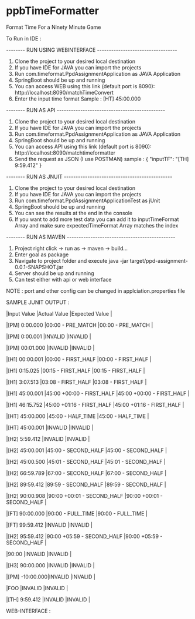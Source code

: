 # ppbTimeFormatter
Format Time For a Ninety Minute Game

To Run in IDE :

-------- RUN USING WEBINTERFACE ----------------------------------
1) Clone the project to your desired local destination
2) If you have IDE for JAVA you can import the projects
3) Run com.timeformat.PpdAssignmentApplication as JAVA Application
4) SpringBoot should be up and running 
5) You can access WEB using this link (default port is 8090):
   http://localhost:8090/matchTimeConvert
6) Enter the input time format
   Sample : [HT] 45:00.000

-------- RUN AS API ---------------------------------------------- 
1) Clone the project to your desired local destination
2) If you have IDE for JAVA you can import the projects
3) Run com.timeformat.PpdAssignmentApplication as JAVA Application
4) SpringBoot should be up and running 
5) You can access API using this link (default port is 8090):
   http://localhost:8090/matchtimeformatter
6) Send the request as JSON (I use POSTMAN)
   sample :
   {
    "inputTF": "[TH] 9:59.412"
   }
   
-------- RUN AS JNUIT ---------------------------------------------- 
1) Clone the project to your desired local destination
2) If you have IDE for JAVA you can import the projects
3) Run com.timeformat.PpdAssignmentApplicationTest as jUnit
4) SpringBoot should be up and running 
5) You can see the results at the end in the console
6) If you want to add more test data you can add it to inputTimeFormat Array and make sure expectedTimeFormat Array matches the index

-------- RUN AS MAVEN ---------------------------------------------- 
1) Project right click -> run as -> maven -> build...
2) Enter goal as package
3) Navigate to project folder and execute java -jar target/ppd-assignment-0.0.1-SNAPSHOT.jar
4) Server should be up and running 
5) Can test either with api or web interface


NOTE :
port and other config can be changed in applciation.properties file

SAMPLE JUNIT OUTPUT :

|Input Value    |Actual Value               |Expected Value             |

|[PM] 0:00.000  |00:00 - PRE_MATCH          |00:00 - PRE_MATCH          |

|[PM] 0:00.001  |INVALID                    |INVALID                    |

|[PM] 00:01.000 |INVALID                    |INVALID                    |

|[H1] 00:00.001 |00:00 - FIRST_HALF         |00:00 - FIRST_HALF         |

|[H1] 0:15.025  |00:15 - FIRST_HALF         |00:15 - FIRST_HALF         |

|[H1] 3:07.513  |03:08 - FIRST_HALF         |03:08 - FIRST_HALF         |

|[H1] 45:00.001 |45:00 +00:00 - FIRST_HALF  |45:00 +00:00 - FIRST_HALF  |

|[H1] 46:15.752 |45:00 +01:16 - FIRST_HALF  |45:00 +01:16 - FIRST_HALF  |

|[HT] 45:00.000 |45:00 - HALF_TIME          |45:00 - HALF_TIME          |

|[HT] 45:00.001 |INVALID                    |INVALID                    |

|[H2] 5:59.412  |INVALID                    |INVALID                    |

|[H2] 45:00.001 |45:00 - SECOND_HALF        |45:00 - SECOND_HALF        |

|[H2] 45:00.500 |45:01 - SECOND_HALF        |45:01 - SECOND_HALF        |

|[H2] 66:59.789 |67:00 - SECOND_HALF        |67:00 - SECOND_HALF        |

|[H2] 89:59.412 |89:59 - SECOND_HALF        |89:59 - SECOND_HALF        |

|[H2] 90:00.908 |90:00 +00:01 - SECOND_HALF |90:00 +00:01 - SECOND_HALF |

|[FT] 90:00.000 |90:00 - FULL_TIME          |90:00 - FULL_TIME          |

|[FT] 99:59.412 |INVALID                    |INVALID                    |

|[H2] 95:59.412 |90:00 +05:59 - SECOND_HALF |90:00 +05:59 - SECOND_HALF |

|90:00          |INVALID                    |INVALID                    |

|[H3] 90:00.000 |INVALID                    |INVALID                    |

|[PM] -10:00.000|INVALID                    |INVALID                    |

|FOO            |INVALID                    |INVALID                    |

|[TH] 9:59.412  |INVALID                    |INVALID                    |


WEB-INTERFACE :
